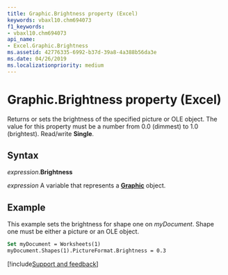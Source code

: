 ```yaml
---
title: Graphic.Brightness property (Excel)
keywords: vbaxl10.chm694073
f1_keywords:
- vbaxl10.chm694073
api_name:
- Excel.Graphic.Brightness
ms.assetid: 42776335-6992-b37d-39a8-4a388b56da3e
ms.date: 04/26/2019
ms.localizationpriority: medium
---
```



# Graphic.Brightness property (Excel)

Returns or sets the brightness of the specified picture or OLE object. The value for this property must be a number from 0.0 (dimmest) to 1.0 (brightest). Read/write **Single**.


## Syntax

_expression_.**Brightness**

_expression_ A variable that represents a **[Graphic](Excel.Graphic.md)** object.


## Example

This example sets the brightness for shape one on _myDocument_. Shape one must be either a picture or an OLE object.

```vb
Set myDocument = Worksheets(1) 
myDocument.Shapes(1).PictureFormat.Brightness = 0.3
```




[!include[Support and feedback](~/includes/feedback-boilerplate.md)]